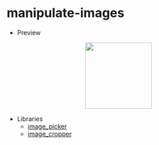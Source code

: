 # manipulate-images

- Preview
<p align="center">
  <img src="manipulate_images/assets/project.gif" width="150">
</p>

- Libraries
  - [image_picker](https://pub.dev/packages/image_picker)
  - [image_cropper](https://pub.dev/packages/image_cropper)




